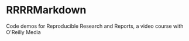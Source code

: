 # RRRRMarkdown
Code demos for Reproducible Research and Reports, a video course with O'Reilly Media
